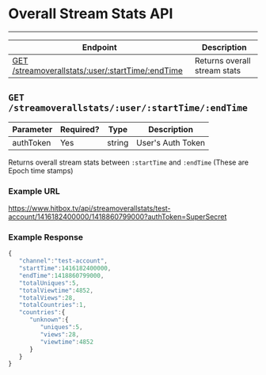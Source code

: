 # Overall Stream Stats API
***

| Endpoint | Description |
| ---- | --------------- |
| [GET /streamoverallstats/:user/:startTime/:endTime](/channel/steamoverallstats.md#get-streamoverallstatsuserstarttimeendtime) | Returns overall stream stats |

## `GET /streamoverallstats/:user/:startTime/:endTime`

| Parameter | Required? | Type | Description |
| --- | --- | --- | --- |
| authToken | Yes | string | User's Auth Token |

Returns overall stream stats between `:startTime` and `:endTime` (These are Epoch time stamps)


### Example URL

https://www.hitbox.tv/api/streamoverallstats/test-account/1416182400000/1418860799000?authToken=SuperSecret

### Example Response 

```javascript
{
   "channel":"test-account",
   "startTime":1416182400000,
   "endTime":1418860799000,
   "totalUniques":5,
   "totalViewtime":4852,
   "totalViews":28,
   "totalCountries":1,
   "countries":{
      "unknown":{
         "uniques":5,
         "views":28,
         "viewtime":4852
      }
   }
}
```
